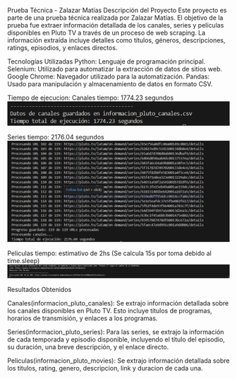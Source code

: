 Prueba Técnica - Zalazar Matías
Descripción del Proyecto
Este proyecto es parte de una prueba técnica realizada por Zalazar Matías. El objetivo de la prueba fue extraer información detallada de los canales, series y películas disponibles en Pluto TV a través de un proceso de web scraping. La información extraída incluye detalles como títulos, géneros, descripciones, ratings, episodios, y enlaces directos.

Tecnologías Utilizadas
Python: Lenguaje de programación principal.
Selenium: Utilizado para automatizar la extracción de datos de sitios web.
Google Chrome: Navegador utilizado para la automatización.
Pandas: Usado para manipulación y almacenamiento de datos en formato CSV.

Tiempo de ejecucion:
Canales tiempo: 1774.23 segundos
![alt text](tiempo_canales.png)

Series tiempo: 2176.04 segundos
![alt text](tiempo_series.png)

Peliculas tiempo: estimativo de 2hs (Se calcula 15s por toma debido al time.sleep)
![alt text](tiempo_movies.png)

Resultados Obtenidos

Canales(informacion_pluto_canales):
Se extrajo información detallada sobre los canales disponibles en Pluto TV. Esto incluye títulos de programas, horarios de transmisión, y enlaces a los programas.

Series(informacion_pluto_series):
Para las series, se extrajo la información de cada temporada y episodio disponible, incluyendo el título del episodio, su duración, una breve descripción, y el enlace directo.

Peliculas(informacion_pluto_movies):
Se extrajo información detallada sobre los titulos, rating, genero, descripcion, link y duracion de cada una.